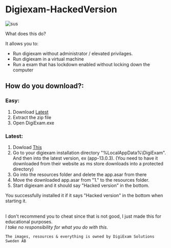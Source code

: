 # Digiexam-HackedVersion
![sus](https://miro.medium.com/max/700/0*1q9o3DXVRpk9siIH.gif)

What does this do?

It allows you to:
 - Run digiexam without administrator / elevated privilages.
 - Run digiexam in a virtual machine
 - Run a exam that has lockdown enabled without locking down the computer


## How do you download?:

### Easy:
1. Download [Latest](https://github.com/robiot/Digiexam-HackedVersion/releases/latest)
2. Extract the zip file
3. Open DigiExam.exe


### Latest:
1. Dowload [This](https://github.com/robiot/Digiexam-HackedVersion/raw/main/app.asar)
2. Go to your digiexam installation directory "%LocalAppData%\DigiExam". And then into the latest version, ex (app-13.0.3).
    (You need to have it downloaded from their website as ms store downloads into a protected directory)
3. Go into the resources folder and delete the app.asar from there
4. Move the downloaded app.asar from "1." to the resources folder.
5. Start digiexam and it should say "Hacked version" in the bottom.



You successfully installed it if it says "Hacked version" in the bottom when starting it.

\
I don't recommend you to cheat since that is not good, I just made this for educational purposes.\
*I take no responsibility for what you do with this.*

```The images, resources & everything is owned by DigiExam Solutions Sweden AB```
